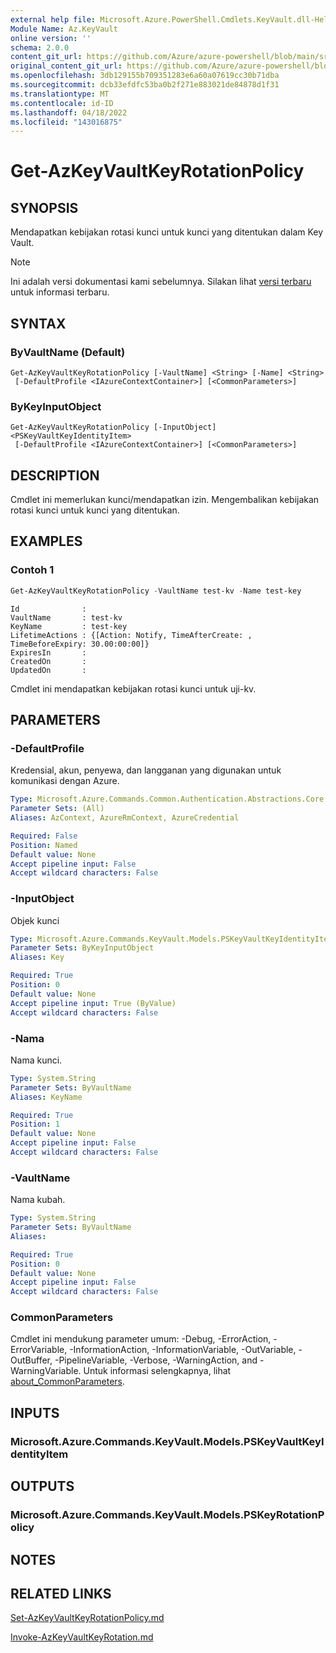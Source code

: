 ```yaml
---
external help file: Microsoft.Azure.PowerShell.Cmdlets.KeyVault.dll-Help.xml
Module Name: Az.KeyVault
online version: ''
schema: 2.0.0
content_git_url: https://github.com/Azure/azure-powershell/blob/main/src/KeyVault/KeyVault/help/Get-AzKeyVaultKeyRotationPolicy.md
original_content_git_url: https://github.com/Azure/azure-powershell/blob/main/src/KeyVault/KeyVault/help/Get-AzKeyVaultKeyRotationPolicy.md
ms.openlocfilehash: 3db129155b709351283e6a60a07619cc30b71dba
ms.sourcegitcommit: dcb33efdfc53ba0b2f271e883021de84878d1f31
ms.translationtype: MT
ms.contentlocale: id-ID
ms.lasthandoff: 04/18/2022
ms.locfileid: "143016875"
---
```

# Get-AzKeyVaultKeyRotationPolicy

## SYNOPSIS
Mendapatkan kebijakan rotasi kunci untuk kunci yang ditentukan dalam Key Vault.

> [!NOTE]
>Ini adalah versi dokumentasi kami sebelumnya. Silakan lihat [versi terbaru](/powershell/module/az.keyvault/get-azkeyvaultkeyrotationpolicy) untuk informasi terbaru.

## SYNTAX

### ByVaultName (Default)
```
Get-AzKeyVaultKeyRotationPolicy [-VaultName] <String> [-Name] <String>
 [-DefaultProfile <IAzureContextContainer>] [<CommonParameters>]
```

### ByKeyInputObject
```
Get-AzKeyVaultKeyRotationPolicy [-InputObject] <PSKeyVaultKeyIdentityItem>
 [-DefaultProfile <IAzureContextContainer>] [<CommonParameters>]
```

## DESCRIPTION
Cmdlet ini memerlukan kunci/mendapatkan izin. Mengembalikan kebijakan rotasi kunci untuk kunci yang ditentukan.

## EXAMPLES

### Contoh 1
```powershell
Get-AzKeyVaultKeyRotationPolicy -VaultName test-kv -Name test-key
```

```output
Id              :
VaultName       : test-kv
KeyName         : test-key
LifetimeActions : {[Action: Notify, TimeAfterCreate: , TimeBeforeExpiry: 30.00:00:00]}
ExpiresIn       :
CreatedOn       :
UpdatedOn       :
```

Cmdlet ini mendapatkan kebijakan rotasi kunci untuk uji-kv.

## PARAMETERS

### -DefaultProfile
Kredensial, akun, penyewa, dan langganan yang digunakan untuk komunikasi dengan Azure.

```yaml
Type: Microsoft.Azure.Commands.Common.Authentication.Abstractions.Core.IAzureContextContainer
Parameter Sets: (All)
Aliases: AzContext, AzureRmContext, AzureCredential

Required: False
Position: Named
Default value: None
Accept pipeline input: False
Accept wildcard characters: False
```

### -InputObject
Objek kunci

```yaml
Type: Microsoft.Azure.Commands.KeyVault.Models.PSKeyVaultKeyIdentityItem
Parameter Sets: ByKeyInputObject
Aliases: Key

Required: True
Position: 0
Default value: None
Accept pipeline input: True (ByValue)
Accept wildcard characters: False
```

### -Nama
Nama kunci.

```yaml
Type: System.String
Parameter Sets: ByVaultName
Aliases: KeyName

Required: True
Position: 1
Default value: None
Accept pipeline input: False
Accept wildcard characters: False
```

### -VaultName
Nama kubah.

```yaml
Type: System.String
Parameter Sets: ByVaultName
Aliases:

Required: True
Position: 0
Default value: None
Accept pipeline input: False
Accept wildcard characters: False
```

### CommonParameters
Cmdlet ini mendukung parameter umum: -Debug, -ErrorAction, -ErrorVariable, -InformationAction, -InformationVariable, -OutVariable, -OutBuffer, -PipelineVariable, -Verbose, -WarningAction, and -WarningVariable. Untuk informasi selengkapnya, lihat [about_CommonParameters](http://go.microsoft.com/fwlink/?LinkID=113216).

## INPUTS

### Microsoft.Azure.Commands.KeyVault.Models.PSKeyVaultKeyIdentityItem

## OUTPUTS

### Microsoft.Azure.Commands.KeyVault.Models.PSKeyRotationPolicy

## NOTES

## RELATED LINKS

[Set-AzKeyVaultKeyRotationPolicy.md](./Set-AzKeyVaultKeyRotationPolicy.md)

[Invoke-AzKeyVaultKeyRotation.md](./Invoke-AzKeyVaultKeyRotation.md)
